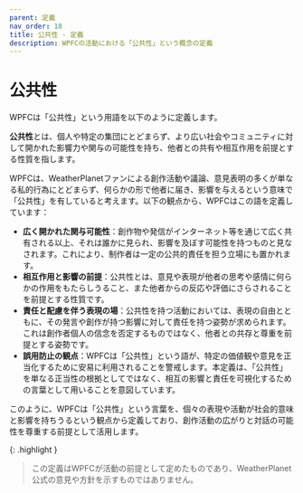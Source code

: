 ```yaml
---
parent: 定義
nav_order: 18
title: 公共性 - 定義
description: WPFCの活動における「公共性」という概念の定義
---
```


# 公共性

WPFCは「公共性」という用語を以下のように定義します。

**公共性**とは、個人や特定の集団にとどまらず、より広い社会やコミュニティに対して開かれた影響力や関与の可能性を持ち、他者との共有や相互作用を前提とする性質を指します。

WPFCは、WeatherPlanetファンによる創作活動や議論、意見表明の多くが単なる私的行為にとどまらず、何らかの形で他者に届き、影響を与えるという意味で「公共性」を有していると考えます。以下の観点から、WPFCはこの語を定義しています：

- **広く開かれた関与可能性**：創作物や発信がインターネット等を通じて広く共有される以上、それは誰かに見られ、影響を及ぼす可能性を持つものと見なされます。これにより、制作者は一定の公共的責任を担う立場にも置かれます。
- **相互作用と影響の前提**：公共性とは、意見や表現が他者の思考や感情に何らかの作用をもたらしうること、また他者からの反応や評価にさらされることを前提とする性質です。
- **責任と配慮を伴う表現の場**：公共性を持つ活動においては、表現の自由とともに、その発言や創作が持つ影響に対して責任を持つ姿勢が求められます。これは創作者個人の信念を否定するものではなく、他者との共存と尊重を前提とする姿勢です。
- **誤用防止の観点**：WPFCは「公共性」という語が、特定の価値観や意見を正当化するために安易に利用されることを警戒します。本定義は、「公共性」を単なる正当性の根拠としてではなく、相互の影響と責任を可視化するための言葉として用いることを意図しています。

このように、WPFCは「公共性」という言葉を、個々の表現や活動が社会的意味と影響を持ちうるという観点から定義しており、創作活動の広がりと対話の可能性を尊重する前提として活用します。

{: .highlight }
> この定義はWPFCが活動の前提として定めたものであり、WeatherPlanet公式の意見や方針を示すものではありません。

